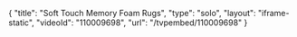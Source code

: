 {
    "title": "Soft Touch Memory Foam Rugs",
    "type": "solo",
    "layout": "iframe-static",
    "videoId": "110009698",
    "url": "\/tvpembed\/110009698"
}